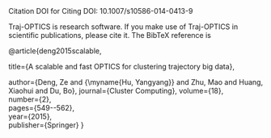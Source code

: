 <body>
Citation DOI for Citing DOI: 10.1007/s10586-014-0413-9

Traj-OPTICS is research software. If you make use of Traj-OPTICS in scientific publications, please cite it. The BibTeX reference is

@article{deng2015scalable,

  title={A scalable and fast OPTICS for clustering trajectory big data}, 
  
  author={Deng, Ze and {\myname{Hu, Yangyang}} and Zhu, Mao and Huang, Xiaohui and Du, Bo}, 
  journal={Cluster Computing}, 
  volume={18},  
  number={2},  
  pages={549--562},  
  year={2015},  
  publisher={Springer}
}
</body>
